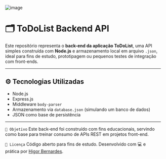 ![image](https://github.com/user-attachments/assets/de77f3a2-b363-4c9a-96ce-737fd11f87bc)


# 🗂️ ToDoList Backend API

Este repositório representa o **back-end da aplicação ToDoList**, uma API simples construída com **Node.js** e armazenamento local em arquivo `.json`, ideal para fins de estudo, prototipagem ou pequenos testes de integração com front-ends.

---

## ⚙️ Tecnologias Utilizadas

- Node.js
- Express.js
- Middleware `body-parser`
- Armazenamento via `database.json` (simulando um banco de dados)
- JSON como base de persistência

---

`🧠 Objetivo`
Este back-end foi construído com fins educacionais, servindo como base para treinar consumo de APIs REST em projetos front-end.

`📄 Licença`
Código aberto para fins de estudo.
Desenvolvido com 💻 e prática por [Higor Bernardes](https://github.com/HigorBernardesPNG).
